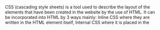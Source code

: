 CSS (cascading style sheets) is a tool used to describe the layout of the elements that have been created in the website by the use of HTML. 
It can be incorporated into HTML by 3 ways mainly: Inline CSS where they are written in the HTML element itself, Internal CSS where it is placed in the <style> element of the HTML and finally external CSS which has to be linked into the HTML document by the use of link element.  